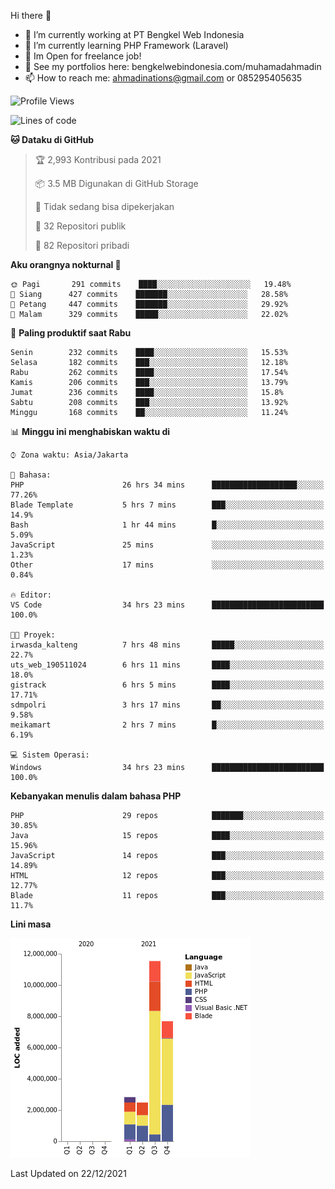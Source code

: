 Hi there 👋

- 🔭 I’m currently working at PT Bengkel Web Indonesia
- 🌱 I’m currently learning PHP Framework (Laravel)
- 📂 Im Open for freelance job!
- 🧷 See my portfolios here: bengkelwebindonesia.com/muhamadahmadin
- 📫 How to reach me: ahmadinations@gmail.com or 085295405635


<!--START_SECTION:waka-->
![Profile Views](http://img.shields.io/badge/Profil%20dilihat-13-blue)

![Lines of code](https://img.shields.io/badge/Sejak%20Hello%20World%20aku%20telah%20menulis-25%20Million%20baris%20kode-blue)

**🐱 Dataku di GitHub** 

> 🏆 2,993 Kontribusi pada 2021
 > 
> 📦 3.5 MB Digunakan di GitHub Storage 
 > 
> 🚫 Tidak sedang bisa dipekerjakan
 > 
> 📜 32 Repositori publik 
 > 
> 🔑 82 Repositori pribadi  
 > 
**Aku orangnya nokturnal 🦉** 

```text
🌞 Pagi       291 commits    ████░░░░░░░░░░░░░░░░░░░░░   19.48% 
🌆 Siang      427 commits    ███████░░░░░░░░░░░░░░░░░░   28.58% 
🌃 Petang     447 commits    ███████░░░░░░░░░░░░░░░░░░   29.92% 
🌙 Malam      329 commits    █████░░░░░░░░░░░░░░░░░░░░   22.02%

```
📅 **Paling produktif saat Rabu** 

```text
Senin        232 commits    ████░░░░░░░░░░░░░░░░░░░░░   15.53% 
Selasa       182 commits    ███░░░░░░░░░░░░░░░░░░░░░░   12.18% 
Rabu         262 commits    ████░░░░░░░░░░░░░░░░░░░░░   17.54% 
Kamis        206 commits    ███░░░░░░░░░░░░░░░░░░░░░░   13.79% 
Jumat        236 commits    ████░░░░░░░░░░░░░░░░░░░░░   15.8% 
Sabtu        208 commits    ███░░░░░░░░░░░░░░░░░░░░░░   13.92% 
Minggu       168 commits    ██░░░░░░░░░░░░░░░░░░░░░░░   11.24%

```


📊 **Minggu ini menghabiskan waktu di** 

```text
⌚︎ Zona waktu: Asia/Jakarta

💬 Bahasa: 
PHP                      26 hrs 34 mins      ███████████████████░░░░░░   77.26% 
Blade Template           5 hrs 7 mins        ███░░░░░░░░░░░░░░░░░░░░░░   14.9% 
Bash                     1 hr 44 mins        █░░░░░░░░░░░░░░░░░░░░░░░░   5.09% 
JavaScript               25 mins             ░░░░░░░░░░░░░░░░░░░░░░░░░   1.23% 
Other                    17 mins             ░░░░░░░░░░░░░░░░░░░░░░░░░   0.84%

🔥 Editor: 
VS Code                  34 hrs 23 mins      █████████████████████████   100.0%

🐱‍💻 Proyek: 
irwasda_kalteng          7 hrs 48 mins       █████░░░░░░░░░░░░░░░░░░░░   22.7% 
uts_web_190511024        6 hrs 11 mins       ████░░░░░░░░░░░░░░░░░░░░░   18.0% 
gistrack                 6 hrs 5 mins        ████░░░░░░░░░░░░░░░░░░░░░   17.71% 
sdmpolri                 3 hrs 17 mins       ██░░░░░░░░░░░░░░░░░░░░░░░   9.58% 
meikamart                2 hrs 7 mins        █░░░░░░░░░░░░░░░░░░░░░░░░   6.19%

💻 Sistem Operasi: 
Windows                  34 hrs 23 mins      █████████████████████████   100.0%

```

**Kebanyakan menulis dalam bahasa PHP** 

```text
PHP                      29 repos            ███████░░░░░░░░░░░░░░░░░░   30.85% 
Java                     15 repos            ████░░░░░░░░░░░░░░░░░░░░░   15.96% 
JavaScript               14 repos            ███░░░░░░░░░░░░░░░░░░░░░░   14.89% 
HTML                     12 repos            ███░░░░░░░░░░░░░░░░░░░░░░   12.77% 
Blade                    11 repos            ███░░░░░░░░░░░░░░░░░░░░░░   11.7%

```


**Lini masa**

![Chart not found](https://raw.githubusercontent.com/MuhamadAhmadin/MuhamadAhmadin/master/charts/bar_graph.png) 


 Last Updated on 22/12/2021
<!--END_SECTION:waka-->
